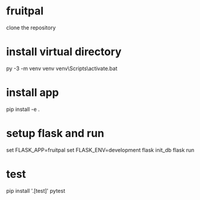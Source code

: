 # fruitpal
clone the repository
# install virtual directory
py -3 -m venv venv
venv\Scripts\activate.bat
# install app
pip install -e .
# setup flask and run
set FLASK_APP=fruitpal
set FLASK_ENV=development
flask init_db
flask run
# test
pip install '.[test]'
pytest
